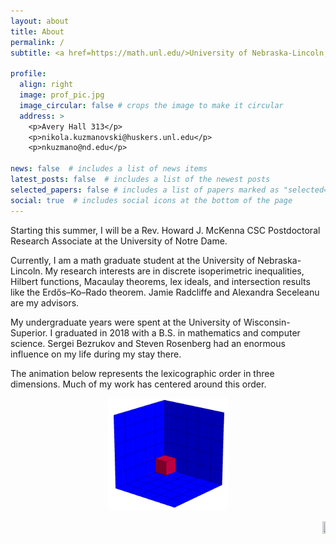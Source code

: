 ```yaml
---
layout: about
title: About
permalink: /
subtitle: <a href=https://math.unl.edu/>University of Nebraska-Lincoln, Department of Mathematics</a>

profile:
  align: right
  image: prof_pic.jpg
  image_circular: false # crops the image to make it circular
  address: >
    <p>Avery Hall 313</p>
    <p>nikola.kuzmanovski@huskers.unl.edu</p>
    <p>nkuzmano@nd.edu</p>

news: false  # includes a list of news items
latest_posts: false  # includes a list of the newest posts
selected_papers: false # includes a list of papers marked as "selected={true}"
social: true  # includes social icons at the bottom of the page
---
```


Starting this summer, I will be a Rev. Howard J. McKenna CSC Postdoctoral Research Associate at the University of Notre Dame.

Currently, I am a math graduate student at the University of Nebraska-Lincoln. 
My research interests are in discrete isoperimetric inequalities, Hilbert functions, Macaulay theorems, lex ideals, and intersection results like the Erdős–Ko–Rado theorem.
Jamie Radcliffe and Alexandra Seceleanu are my advisors.

My undergraduate years were spent at the University of Wisconsin-Superior.
I graduated in 2018 with a B.S. in mathematics and computer science.
Sergei Bezrukov and Steven Rosenberg had an enormous influence on my life during my stay there.

The animation below represents the lexicographic order in three dimensions.
Much of my work has centered around this order.
<p align="center"><img src="/assets/img/5x5x5_Lex_animation.gif" width="38%" height="38%"/></p>


<p align="right"><a href="https://clustrmaps.com/site/1bygb"  title="Visit tracker"><img src="//www.clustrmaps.com/map_v2.png?d=qnlr9H8Q9tcS1-t-9R2mQVmoOxkdV4vlf82gxt7s0gI&cl=ffffff" width="10%" height="10%" /></a></p>
